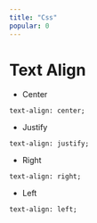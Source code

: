 ```yaml
---
title: "Css"
popular: 0
---
```


# Text Align

- Center

```
text-align: center;
```

- Justify

```
text-align: justify;
```

- Right

```
text-align: right;
```

- Left

```
text-align: left;
```
